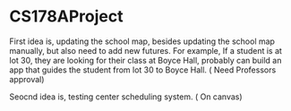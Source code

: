 # CS178AProject

First idea is, updating the school map, besides updating the school map manually, but also need to add new futures. For example, If a student is at lot 30, they are looking for their class at Boyce Hall, probably can build an app that guides the student from lot 30 to Boyce Hall. ( Need Professors approval)

Seocnd idea is, testing center scheduling system. ( On canvas) 
